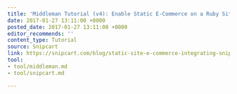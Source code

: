 ```yaml
---
title: 'Middleman Tutorial (v4): Enable Static E-Commerce on a Ruby Site Generator'
date: 2017-01-27 13:11:00 +0000
posted_date: 2017-01-27 13:11:00 +0000
editor_recommends: ''
content_type: Tutorial
source: Snipcart
link: https://snipcart.com/blog/static-site-e-commerce-integrating-snipcart-with-middleman?utm_content=buffer44ba6&utm_medium=social&utm_source=twitter.com&utm_campaign=buffer
tool:
- tool/middleman.md
- tool/snipcart.md

---
```

